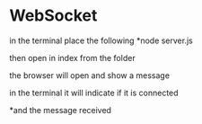 # WebSocket
in the terminal place the following
*node server.js

then open in index from the folder

the browser will open and show a message

in the terminal it will indicate if it is connected

*and the message received

